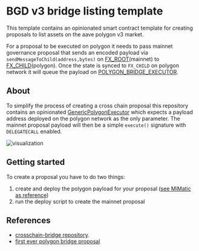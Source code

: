 # BGD v3 bridge listing template

This template contains an opinionated smart contract template for creating proposals to list assets on the aave polygon v3 market.

For a proposal to be executed on polygon it needs to pass mainnet governance proposal that sends an encoded payload via `sendMessageToChild(address,bytes)` on [FX_ROOT](https://etherscan.io/address/0xfe5e5D361b2ad62c541bAb87C45a0B9B018389a2#code)(mainnet) to [FX_CHILD](https://polygonscan.com/address/0x8397259c983751DAf40400790063935a11afa28a#code)(polygon). Once the state is synced to `FX_CHILD` on polygon network it will queue the payload on [POLYGON_BRIDGE_EXECUTOR](https://polygonscan.com/address/0xdc9A35B16DB4e126cFeDC41322b3a36454B1F772#code).

## About

To simplify the process of creating a cross chain proposal this repository contains an opinionated [GenericPolygonExecutor](/src/contracts/polygon/GenericPolygonExecutor.sol) which expects a payload address deployed on the polygon network as the only parameter. The mainnet proposal payload will then be a simple `execute()` signature with `DELEGATECALL` enabled.

![visualization](https://excalidraw.com/#json=zjANLPK6HuYvL-_fg1hHS,sCdrwK6comuxhaac3l6_xg)

## Getting started

To create a proposal you have to do two things:

1. create and deploy the polygon payload for your proposal ([see MiMatic as reference](/src/contracts/polygon/MiMaticPayload.sol))
2. run the deploy script to create the mainnet proposal

## References

- [crosschain-bridge repository](https://github.com/aave/governance-crosschain-bridges#polygon-governance-bridge).
- [first ever polygon bridge proposal](https://github.com/pakim249CAL/Polygon-Asset-Deployment-Generic-Executor)

